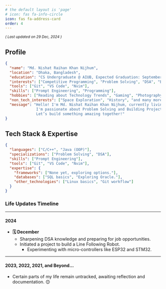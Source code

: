 ```yaml
---
# the default layout is 'page'
# icon: fas fa-info-circle
icon: fas fa-address-card
order: 4
---
```


<sub>_( Last updated on 29 Dec, 2024 )_</sub>

## Profile

```json
{
  "name": "Md. Nishat Raihan Khan Nijhum",
  "location": "Dhaka, Bangladesh",
  "education": "CS Undergraduate @ AIUB, Expected Graduation: September 2027",
  "interests": ["Competitive Programming", "Problem Solving", "DSA", "Building Projects"],
  "tools": ["Git", "VS Code", "Nvim"],
  "skills": ["Prompt Engineering", "Programming"],
  "hobbies": ["Reading about Technology Trends", "Gaming", "Photography"],
  "non_tech_interests": ["Space Exploration", "History", "and many more"],
  "message": "Hello! I'm Md. Nishat Raihan Khan Nijhum, currently living in Dhaka, Bangladesh.
              I'm passionate about Problem Solving and Building Projects.
              Let’s build something amazing together!"
}

```

## Tech Stack & Expertise

```json
{
  "languages": ["C/C++", "Java (OOP)"],
  "specializations": ["Problem Solving", "DSA"],
  "skills": ["Prompt Engineering"],
  "tools": ["Git", "VS Code", "Nvim"],
  "expertise": {
    "frameworks": ["None yet, exploring options."],
    "databases": ["SQL basics", "Exploring Oracle."],
    "other_technologies": ["Linux basics", "Git workflow"]
  }
}

```

### Life Updates Timeline

---

#### 2024

- **🗓️ December**
  - Sharpening DSA knowledge and preparing for job opportunities.
  - Initiated a project to build a Line Following Robot.
    - Experimenting with micro-controllers like ESP32 and STM32.

---

#### 2023, 2022, 2021, and Beyond...

- Certain parts of my life remain untracked, awaiting reflection and documentation. 😊